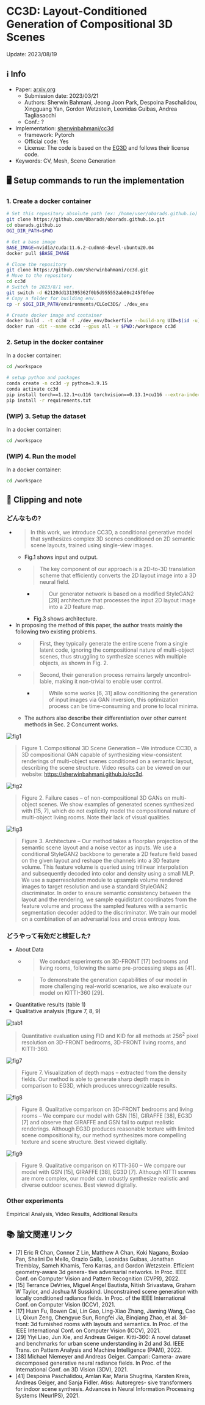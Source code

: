 # CC3D: Layout-Conditioned Generation of Compositional 3D Scenes

Update: 2023/08/19

## ℹ️ Info
- Paper: [arxiv.org](https://arxiv.org/abs/2303.12074)
  - Submission date: 2023/03/21
  - Authors: Sherwin Bahmani, Jeong Joon Park, Despoina Paschalidou, Xingguang Yan, Gordon Wetzstein, Leonidas Guibas, Andrea Tagliasacchi
  - Conf.: ?
- Implementation: [sherwinbahmani/cc3d](https://github.com/sherwinbahmani/cc3d)
  - framework: Pytorch
  - Official code: Yes
  - License: The code is based on the [EG3D](https://github.com/NVlabs/eg3d) and follows their license code.
- Keywords: CV, Mesh, Scene Generation

## 🖥️ Setup commands to run the implementation
### 1. Create a docker container
```bash
# Set this repository absolute path (ex: /home/user/obarads.github.io)
git clone https://github.com/Obarads/obarads.github.io.git
cd obarads.github.io
OGI_DIR_PATH=$PWD

# Get a base image
BASE_IMAGE=nvidia/cuda:11.6.2-cudnn8-devel-ubuntu20.04
docker pull $BASE_IMAGE

# Clone the repository
git clone https://github.com/sherwinbahmani/cc3d.git
# Move to the repository
cd cc3d
# Switch to 2023/8/1 ver.
git switch -d 62120dd131395362f0b5d955552ab80c245f0fee
# Copy a folder for building env.
cp -r $OGI_DIR_PATH/environments/CLGoC3DS/ ./dev_env

# Create docker image and container
docker build . -t cc3d -f ./dev_env/Dockerfile --build-arg UID=$(id -u) --build-arg GID=$(id -g) --build-arg BASE_IMAGE=$BASE_IMAGE
docker run -dit --name cc3d --gpus all -v $PWD:/workspace cc3d
```

### 2. Setup in the docker container
In a docker container:
```bash
cd /workspace

# setup python and packages
conda create -n cc3d -y python=3.9.15
conda activate cc3d
pip install torch==1.12.1+cu116 torchvision==0.13.1+cu116 --extra-index-url https://download.pytorch.org/whl/cu116
pip install -r requirements.txt
```

### (WIP) 3. Setup the dataset
In a docker container:
```bash
cd /workspace
```

### (WIP) 4. Run the model
In a docker container:
```bash
cd /workspace
```

## 📝 Clipping and note
### どんなもの? 
- > In this work, we introduce CC3D, a conditional generative model that synthesizes complex 3D scenes conditioned on 2D semantic scene layouts, trained using single-view images.
  - Fig.1 shows input and output.
  - > The key component of our approach is a 2D-to-3D translation scheme that efficiently converts the 2D layout image into a 3D neural field.
    - > Our generator network is based on a modified StyleGAN2 [28] architecture that processes the input 2D layout image into a 2D feature map.
    - Fig.3 shows architecture.
- In proposing the method of this paper, the author treats mainly the following two existing problems.
  - > First, they typically generate the entire scene from a single latent code, ignoring the compositional nature of multi-object scenes, thus struggling to synthesize scenes with multiple objects, as shown in Fig. 2.
  - > Second, their generation process remains largely uncontrol- lable, making it non-trivial to enable user control.
    - > While some works [6, 31] allow conditioning the generation of input images via GAN inversion, this optimization process can be time-consuming and prone to local minima.
  - The authors also describe their differentiation over other current methods in Sec. 2 Concurrent works.

![fig1](img/CLGoC3DS/fig1.png)
> Figure 1. Compositional 3D Scene Generation – We introduce CC3D, a 3D compositional GAN capable of synthesizing view-consistent renderings of multi-object scenes conditioned on a semantic layout, describing the scene structure.  Video results can be viewed on our website: https://sherwinbahmani.github.io/cc3d.

![fig2](img/CLGoC3DS/fig2.png)
> Figure 2. Failure cases – of non-compositional 3D GANs on multi-object scenes. We show examples of generated scenes synthesized with [15, 7], which do not explicitly model the compositional nature of multi-object living rooms. Note their lack of visual qualities.

![fig3](img/CLGoC3DS/fig3.png)
> Figure 3. Architecture – Our method takes a floorplan projection of the semantic scene layout and a noise vector as inputs.  We use a conditional StyleGAN2 backbone to generate a 2D feature field based on the given layout and reshape the channels into a 3D feature volume. This feature volume is queried using trilinear interpolation and subsequently decoded into color and density using a small MLP. We use a superresolution module to upsample volume rendered images to target resolution and use a standard StyleGAN2 discriminator. In order to ensure semantic consistency between the layout and the rendering, we sample equidistant coordinates from the feature volume and process the sampled features with a semantic segmentation decoder added to the discriminator. We train our model on a combination of an adversarial loss and cross entropy loss.

### どうやって有効だと検証した?
- About Data
  - > We  conduct  experiments  on  3D-FRONT [17] bedrooms and living rooms, following the same pre-processing steps as [41].
  - > To demonstrate the generation capabilities of our model in more challenging real-world scenarios, we also evaluate our model on KITTI-360 [29].
- Quantitative results (table 1)
- Qualitative analysis (figure 7, 8, 9)

![tab1](img/CLGoC3DS/tab1.png)
> Quantitative evaluation using FID and KID for all methods at $256^2$ pixel resolution on 3D-FRONT bedrooms, 3D-FRONT living rooms, and KITTI-360.

![fig7](img/CLGoC3DS/fig7.png)
> Figure 7. Visualization of depth maps – extracted from the density fields.  Our method is able to generate sharp depth maps in comparison to EG3D, which produces unrecognizable results.

![fig8](img/CLGoC3DS/fig8.png)
> Figure 8. Qualitative comparison on 3D-FRONT bedrooms and living rooms – We compare our model with GSN [15], GIRAFFE [38], EG3D [7] and observe that GIRAFFE and GSN fail to output realistic renderings. Although EG3D produces reasonable texture with limited scene compositionality, our method synthesizes more compelling texture and scene structure. Best viewed digitally.

![fig9](img/CLGoC3DS/fig9.png)
> Figure 9. Qualitative comparison on KITTI-360 – We compare our model with GSN [15], GIRAFFE [38], EG3D [7]. Although KITTI scenes are more complex, our model can robustly synthesize realistic and diverse outdoor scenes. Best viewed digitally.

### Other experiments
Empirical Analysis, Video Results, Additional Results

## 📚 論文関連リンク
- [7] Eric R Chan, Connor Z Lin, Matthew A Chan, Koki Nagano, Boxiao  Pan,  Shalini  De  Mello,  Orazio  Gallo,  Leonidas Guibas,  Jonathan Tremblay,  Sameh Khamis,  Tero Karras, and Gordon Wetzstein. Efficient geometry-aware 3d genera- tive adversarial networks. In Proc. IEEE Conf. on Computer Vision and Pattern Recognition (CVPR), 2022.
- [15] Terrance DeVries, Miguel Angel Bautista, Nitish Srivastava, Graham W Taylor, and Joshua M Susskind.  Unconstrained scene generation with locally conditioned radiance fields. In Proc. of the IEEE International Conf. on Computer Vision (ICCV), 2021.
- [17] Huan Fu, Bowen Cai, Lin Gao, Ling-Xiao Zhang, Jiaming Wang,  Cao  Li,  Qixun  Zeng,  Chengyue  Sun,  Rongfei  Jia, Binqiang Zhao,  et al.   3d-front:  3d furnished rooms with layouts and semantics.  In Proc. of the IEEE International Conf. on Computer Vision (ICCV), 2021.
- [29] Yiyi Liao, Jun Xie, and Andreas Geiger. Kitti-360: A novel dataset and benchmarks for urban scene understanding in 2d and 3d. IEEE Trans. on Pattern Analysis and Machine Intelligence (PAMI), 2022.
- [38] Michael Niemeyer and Andreas Geiger.  Campari: Camera- aware decomposed generative neural radiance fields. In Proc. of the International Conf. on 3D Vision (3DV), 2021.
- [41] Despoina Paschalidou, Amlan Kar, Maria Shugrina, Karsten Kreis, Andreas Geiger, and Sanja Fidler. Atiss: Autoregres- sive transformers for indoor scene synthesis. Advances in Neural Information Processing Systems (NeurIPS), 2021.

